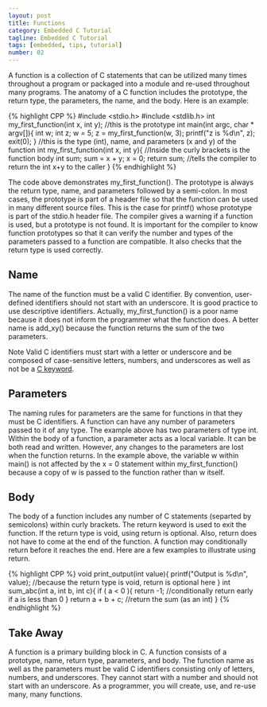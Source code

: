 ```yaml
---
layout: post
title: Functions
category: Embedded C Tutorial
tagline: Embedded C Tutorial
tags: [embedded, tips, tutorial]
number: 02
---
```


A function is a collection of C statements that can be utilized many times throughout a program or packaged into a module and re-used throughout many programs. The anatomy of a C function includes the prototype, the return type, the parameters, the name, and the body. Here is an example:

{% highlight CPP %}
#include <stdio.h>
#include <stdlib.h>
int my_first_function(int x, int y); //this is the prototype
int main(int argc, char * argv[]){
     int w;
     int z;
     w = 5;
     z = my_first_function(w, 3);
     printf("z is %d\n", z);
     exit(0);
}
//this is the type (int), name, and parameters (x and y) of the function
int my_first_function(int x, int y){
     //Inside the curly brackets is the function body
     int sum;
     sum = x + y;
     x = 0;
     return sum; //tells the compiler to return the int x+y to the caller
}
{% endhighlight %}
 
The code above demonstrates my_first_function(). The prototype is always the return type, name, and parameters followed by a semi-colon. In most cases, the prototype is part of a header file so that the function can be used in many different source files. This is the case for printf() whose prototype is part of the stdio.h header file. The compiler gives a warning if a function is used, but a prototype is not found. It is important for the compiler to know function prototypes so that it can verify the number and types of the parameters passed to a function are compatible. It also checks that the return type is used correctly.

## Name

The name of the function must be a valid C identifier. By convention, user-defined identifiers should not start with an underscore. It is good practice to use descriptive identifiers. Actually, my_first_function() is a poor name because it does not inform the programmer what the function does. A better name is add_xy() because the function returns the sum of the two parameters.

<div class="alert alert-info"><span class="label label-danger">Note</span> Valid C identifiers must start with a letter or 
underscore and be composed of case-sensitive letters, numbers, and underscores as 
well as not be a <a href="{% post_url 2013-12-10-Embedded-C-Tutorial-Keyword-Reference %}">C keyword</a>.</div>

## Parameters

The naming rules for parameters are the same for functions in that they must be C identifiers. A function can have any number of parameters passed to it of any type. The example above has two parameters of type int. Within the body of a function, a parameter acts as a local variable. It can be both read and written. However, any changes to the parameters are lost when the function returns. In the example above, the variable w within main() is not affected by the x = 0 statement within my_first_function() because a copy of w is passed to the function rather than w itself.

## Body

The body of a function includes any number of C statements (separted by semicolons) within curly brackets. The return keyword is used to exit the function. If the return type is void, using return is optional. Also, return does not have to come at the end of the function. A function may conditionally return before it reaches the end. Here are a few examples to illustrate using return.

{% highlight CPP %}
void print_output(int value){
     printf("Output is %d\n", value);
     //because the return type is void, return is optional here
}
int sum_abc(int a, int b, int c){
     if ( a < 0 ){
          return -1; //conditionally return early if a is less than 0
     }
     return a + b + c; //return the sum (as an int)
}
{% endhighlight %}    
 
## Take Away

A function is a primary building block in C. A function consists of a prototype, name, return type, parameters, and body. The function name as well as the parameters must be valid C identifiers consisting only of letters, numbers, and underscores. They cannot start with a number and should not start with an underscore. As a programmer, you will create, use, and re-use many, many functions.